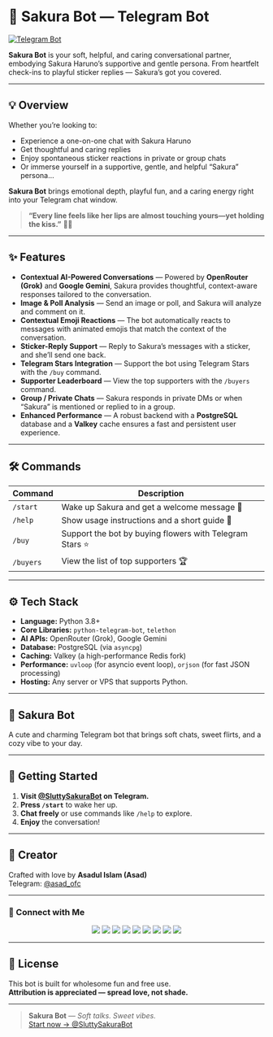 # 🌸 Sakura Bot — Telegram Bot  
[![Telegram Bot](https://img.shields.io/badge/Chat%20Now-@SluttySakuraBot-fd79a8?logo=telegram&style=for-the-badge)](https://t.me/SluttySakuraBot)

**Sakura Bot** is your soft, helpful, and caring conversational partner, embodying Sakura Haruno’s supportive and gentle persona.
From heartfelt check-ins to playful sticker replies — Sakura’s got you covered.

---

## 💡 Overview

Whether you’re looking to:
- Experience a one-on-one chat with Sakura Haruno  
- Get thoughtful and caring replies
- Enjoy spontaneous sticker reactions in private or group chats  
- Or immerse yourself in a supportive, gentle, and helpful “Sakura” persona...

**Sakura Bot** brings emotional depth, playful fun, and a caring energy right into your Telegram chat window.

> **“Every line feels like her lips are almost touching yours—yet holding the kiss.”** 🌙💖

---

## ✨ Features

- **Contextual AI-Powered Conversations** — Powered by **OpenRouter (Grok)** and **Google Gemini**, Sakura provides thoughtful, context-aware responses tailored to the conversation.
- **Image & Poll Analysis** — Send an image or poll, and Sakura will analyze and comment on it.
- **Contextual Emoji Reactions** — The bot automatically reacts to messages with animated emojis that match the context of the conversation.
- **Sticker-Reply Support** — Reply to Sakura’s messages with a sticker, and she’ll send one back.
- **Telegram Stars Integration** — Support the bot using Telegram Stars with the `/buy` command.
- **Supporter Leaderboard** — View the top supporters with the `/buyers` command.
- **Group / Private Chats** — Sakura responds in private DMs or when “Sakura” is mentioned or replied to in a group.
- **Enhanced Performance** — A robust backend with a **PostgreSQL** database and a **Valkey** cache ensures a fast and persistent user experience.

---

## 🛠️ Commands

| Command      | Description                                   |
|--------------|-----------------------------------------------|
| `/start`     | Wake up Sakura and get a welcome message 🌸    |
| `/help`      | Show usage instructions and a short guide 💁   |
| `/buy`       | Support the bot by buying flowers with Telegram Stars ⭐ |
| `/buyers`    | View the list of top supporters 🏆             |

---

## ⚙️ Tech Stack

- **Language:** Python 3.8+
- **Core Libraries:** `python-telegram-bot`, `telethon`
- **AI APIs:** OpenRouter (Grok), Google Gemini
- **Database:** PostgreSQL (via `asyncpg`)
- **Caching:** Valkey (a high-performance Redis fork)
- **Performance:** `uvloop` (for asyncio event loop), `orjson` (for fast JSON processing)
- **Hosting:** Any server or VPS that supports Python.

---

## 🌸 Sakura Bot

A cute and charming Telegram bot that brings soft chats, sweet flirts, and a cozy vibe to your day.

---

## 🚀 Getting Started

1.  **Visit [@SluttySakuraBot](https://t.me/SluttySakuraBot) on Telegram.**
2.  **Press `/start`** to wake her up.
3.  **Chat freely** or use commands like `/help` to explore.
4.  **Enjoy** the conversation!

---

## 👤 Creator

Crafted with love by **Asadul Islam (Asad)**  
Telegram: [@asad_ofc](https://t.me/asad_ofc)

---

### 💌 Connect with Me

<p align="center">
  <a href="https://t.me/asad_ofc"><img src="https://img.shields.io/badge/Telegram-2CA5E0?style=for-the-badge&logo=telegram&logoColor=white" /></a>
  <a href="mailto:mr.asadul.islam00@gmail.com"><img src="https://img.shields.io/badge/Gmail-D14836?style=for-the-badge&logo=gmail&logoColor=white" /></a>
  <a href="https://youtube.com/@asad_ofc"><img src="https://img.shields.io/badge/YouTube-FF0000?style=for-the-badge&logo=youtube&logoColor=white" /></a>
  <a href="https://instagram.com/aasad_ofc"><img src="https://img.shields.io/badge/Instagram-E4405F?style=for-the-badge&logo=instagram&logoColor=white" /></a>
  <a href="https://tiktok.com/@asad_ofc"><img src="https://img.shields.io/badge/TikTok-000000?style=for-the-badge&logo=tiktok&logoColor=white" /></a>
  <a href="https://x.com/asad_ofc"><img src="https://img.shields.io/badge/X-000000?style=for-the-badge&logo=twitter&logoColor=white" /></a>
  <a href="https://facebook.com/aasad.ofc"><img src="https://img.shields.io/badge/Facebook-1877F2?style=for-the-badge&logo=facebook&logoColor=white" /></a>
  <a href="https://www.threads.net/@aasad_ofc"><img src="https://img.shields.io/badge/Threads-000000?style=for-the-badge&logo=threads&logoColor=white" /></a>
  <a href="https://discord.com/users/1067999831416635473"><img src="https://img.shields.io/badge/Discord-asad__ofc-5865F2?style=for-the-badge&logo=discord&logoColor=white" /></a>
</p>

---

## 📄 License

This bot is built for wholesome fun and free use.  
**Attribution is appreciated — spread love, not shade.**

---

> **Sakura Bot** — *Soft talks. Sweet vibes.*  
[Start now → @SluttySakuraBot](https://t.me/SluttySakuraBot)

